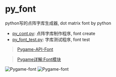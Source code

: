 # py_font
python写的点阵字库生成器, dot matrix font by python

* [py_cont.py](py_cont.py): 点阵字库制作程序, font create
* [py_font_test.py](py_font_test/py_font_test.py): 字库测试程序, font test


> [Pygame-API-Font](https://www.pygame.org/docs/ref/font.html)

> [Pygame详解:Font模块](https://www.cnblogs.com/hilnx/p/12497380.html)

![Pygame-font](https://img2020.cnblogs.com/i-beta/453277/202003/453277-20200315140852951-203936950.png)
![Pygame-font](https://img2020.cnblogs.com/i-beta/453277/202003/453277-20200315141026716-1414189706.png)

